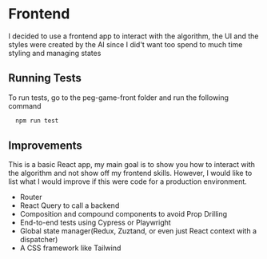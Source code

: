 # Frontend

I decided to use a frontend app to interact with the algorithm, the UI and the styles were created by the AI since I did't want too spend to much time styling and managing states

## Running Tests

To run tests, go to the peg-game-front folder and run the following command

```bash
  npm run test
```

## Improvements

This is a basic React app, my main goal is to show you how to interact with the algorithm and not show off my frontend skills. However, I would like to list what I would improve if this were code for a production environment.

- Router
- React Query to call a backend
- Composition and compound components to avoid Prop Drilling
- End-to-end tests using Cypress or Playwright
- Global state manager(Redux, Zuztand, or even just React context with a dispatcher)
- A CSS framework like Tailwind
